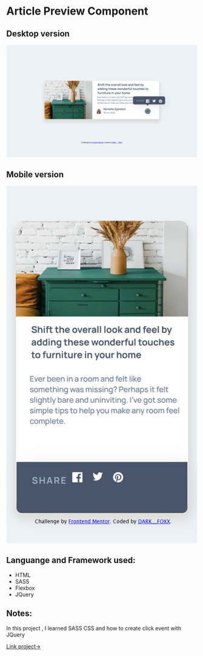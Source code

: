 # Article Preview Component

## Desktop version
![](https://github.com/DarkFoxxIT/FrontendMentorProjects/blob/master/ArticlePreviewComponent/article-preview-component-desktop.png)

## Mobile version 

![](https://github.com/DarkFoxxIT/FrontendMentorProjects/blob/master/ArticlePreviewComponent/article-preview-component-mobile-version.png)



## Languange and Framework used:
- HTML
- SASS
- Flexbox
- JQuery 

## Notes: 
In this project , I learned SASS CSS and how to create click event with JQuery 

[Link project-> ]()
